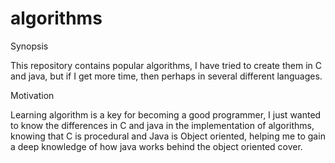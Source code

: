 # algorithms

Synopsis

This repository contains popular algorithms, I have tried to create them in C and java, but if I get more time,
then perhaps in several different languages.

Motivation

Learning algorithm is a key for becoming a good programmer, I just wanted to know the differences in C and java in the implementation
of algorithms, knowing that C is procedural and Java is Object oriented, helping me to gain a deep knowledge of how java works
behind the object oriented cover.


